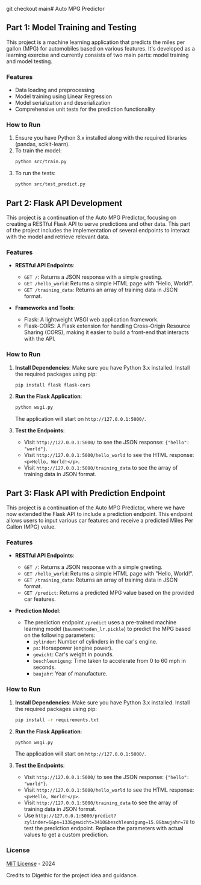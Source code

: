 git checkout main# Auto MPG Predictor

## Part 1: Model Training and Testing

This project is a machine learning application that predicts the miles per gallon (MPG) for automobiles based on various features. It's developed as a learning exercise and currently consists of two main parts: model training and model testing.

### Features

- Data loading and preprocessing
- Model training using Linear Regression
- Model serialization and deserialization
- Comprehensive unit tests for the prediction functionality

### How to Run

1. Ensure you have Python 3.x installed along with the required libraries (pandas, scikit-learn).
2. To train the model:
   ```bash
   python src/train.py
   ```
3. To run the tests:
   ```bash
   python src/test_predict.py
   ```

## Part 2: Flask API Development

This project is a continuation of the Auto MPG Predictor, focusing on creating a RESTful Flask API to serve predictions and other data. This part of the project includes the implementation of several endpoints to interact with the model and retrieve relevant data.

### Features

- **RESTful API Endpoints**:

  - `GET /`: Returns a JSON response with a simple greeting.
  - `GET /hello_world`: Returns a simple HTML page with "Hello, World!".
  - `GET /training_data`: Returns an array of training data in JSON format.

- **Frameworks and Tools**:
  - Flask: A lightweight WSGI web application framework.
  - Flask-CORS: A Flask extension for handling Cross-Origin Resource Sharing (CORS), making it easier to build a front-end that interacts with the API.

### How to Run

1. **Install Dependencies**:
   Make sure you have Python 3.x installed. Install the required packages using pip:

   ```bash
   pip install flask flask-cors
   ```

2. **Run the Flask Application**:

   ```bash
   python wsgi.py
   ```

   The application will start on `http://127.0.0.1:5000/`.

3. **Test the Endpoints**:
   - Visit `http://127.0.0.1:5000/` to see the JSON response: `{"hello": "world"}`.
   - Visit `http://127.0.0.1:5000/hello_world` to see the HTML response: `<p>Hello, World!</p>`.
   - Visit `http://127.0.0.1:5000/training_data` to see the array of training data in JSON format.

## Part 3: Flask API with Prediction Endpoint

This project is a continuation of the Auto MPG Predictor, where we have now extended the Flask API to include a prediction endpoint. This endpoint allows users to input various car features and receive a predicted Miles Per Gallon (MPG) value.

### Features

- **RESTful API Endpoints**:

  - `GET /`: Returns a JSON response with a simple greeting.
  - `GET /hello_world`: Returns a simple HTML page with "Hello, World!".
  - `GET /training_data`: Returns an array of training data in JSON format.
  - `GET /predict`: Returns a predicted MPG value based on the provided car features.

- **Prediction Model**:
  - The prediction endpoint `/predict` uses a pre-trained machine learning model (`baummethoden_lr.pickle`) to predict the MPG based on the following parameters:
    - `zylinder`: Number of cylinders in the car's engine.
    - `ps`: Horsepower (engine power).
    - `gewicht`: Car's weight in pounds.
    - `beschleunigung`: Time taken to accelerate from 0 to 60 mph in seconds.
    - `baujahr`: Year of manufacture.

### How to Run

1. **Install Dependencies**:
   Make sure you have Python 3.x installed. Install the required packages using pip:

   ```bash
   pip install -r requirements.txt
   ```

2. **Run the Flask Application**:

   ```bash
   python wsgi.py
   ```

   The application will start on `http://127.0.0.1:5000/`.

3. **Test the Endpoints**:
   - Visit `http://127.0.0.1:5000/` to see the JSON response: `{"hello": "world"}`.
   - Visit `http://127.0.0.1:5000/hello_world` to see the HTML response: `<p>Hello, World!</p>`.
   - Visit `http://127.0.0.1:5000/training_data` to see the array of training data in JSON format.
   - Use `http://127.0.0.1:5000/predict?zylinder=6&ps=133&gewicht=3410&beschleunigung=15.8&baujahr=78` to test the prediction endpoint. Replace the parameters with actual values to get a custom prediction.

### License

[MIT License](https://opensource.org/licenses/MIT) - 2024

Credits to Digethic for the project idea and guidance.
